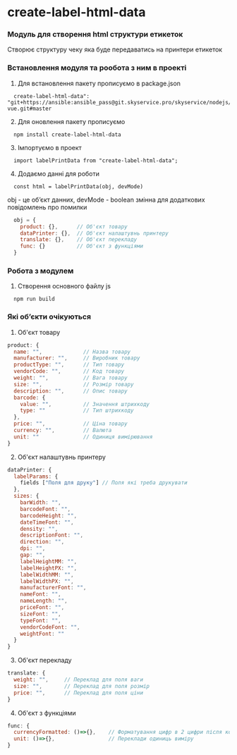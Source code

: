 # create-label-html-data

### Модуль для створення html структури етикеток
Створює структуру чеку яка буде передаватись на принтери етикеток

### Встановлення модуля та рообота з ним в проекті
1. Для встановлення пакету прописуємо в package.json
```
  create-label-html-data": "git+https://ansible:ansible_pass@git.skyservice.pro/skyservice/nodejs/bootstrap-vue.git#master
```
2. Для оновлення пакету прописуємо 
```
  npm install create-label-html-data
```
3. Імпортуємо в проект
```
  import labelPrintData from "create-label-html-data";
```
4. Додаємо данні для роботи
```
  const html = labelPrintData(obj, devMode)
```
obj - це обʼєкт данних, devMode - boolean змінна для додаткових повідомлень про помилки
```js
  obj = {
    product: {},      // Об'єкт товару
    dataPrinter: {},  // Об'єкт налаштувнь принтеру
    translate: {},    // Об'єкт перекладу
    func: {}          // Об'єкт з функціями
  }
```

### Робота з модулем
1. Створення основного файлу js
```
  npm run build
```

### Які обʼєкти очікуються
1. Об'єкт товару
```js
product: {
  name: "",             // Назва товару
  manufacturer: "",     // Виробник товару
  productType: "",      // Тип товару
  vendorCode: "",       // Код товару
  weight: "",           // Вага товару
  size: "",             // Розмір товару
  description: "",      // Опис товару
  barcode: {
    value: "",          // Значення штрихкоду
    type: ""            // Тип штрихкоду
  },
  price: "",            // Ціна товару
  currency: "",         // Валюта
  unit: ""              // Одиниця вимірювання
}
```
2. Об'єкт налаштувнь принтеру
```js
dataPrinter: {
  labelParams: {
    fields ["Поля для друку"] // Поля які треба друкувати
  },
  sizes: {
    barWidth: "",
    barcodeFont: "",
    barcodeHeight: "",
    dateTimeFont: "",
    density: "",
    descriptionFont: "",
    direction: "",
    dpi: "",
    gap: "",
    labelHeightMM: "",
    labelHeightPX: "",
    labelWidthMM: "",
    labelWidthPX: "",
    manufacturerFont: "",
    nameFont: "",
    nameLength: "",
    priceFont: "",
    sizeFont: "",
    typeFont: "",
    vendorCodeFont: "",
    weightFont: ""
  }
}
```
3. Об'єкт перекладу
```js
translate: {
  weight: "",     // Переклад для поля ваги
  size: "",       // Переклад для поля розмір
  price: "",      // Переклад для поля ціни
}
```
4. Об'єкт з функціями
```js
func: {
  currencyFormatted: ()=>{},    // Форматування цифр в 2 цифри після коми
  unit: ()=>{},                 // Переклади одиниць виміру
}
```